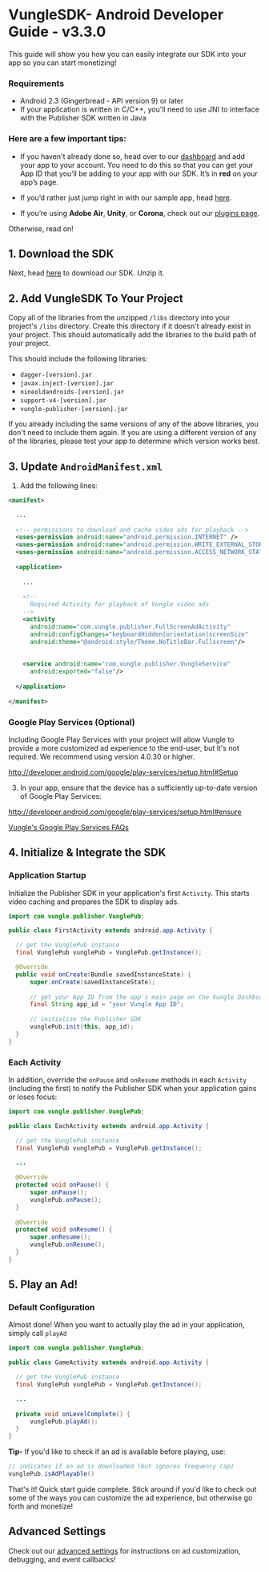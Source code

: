 # VungleSDK- Android Developer Guide - v3.3.0

This guide will show you how you can easily integrate our SDK into your app so you can start monetizing!

### Requirements

* Android 2.3 (Gingerbread - API version 9) or later
* If your application is written in C/C++, you'll need to use JNI to interface with the Publisher SDK written in Java

### Here are a few important tips:

* If you haven't already done so, head over to our [dashboard](https://v.vungle.com/dashboard/login) and add your app to your account. You need to do this so that you can get your App ID that you’ll be adding to your app with our SDK. It’s in **red** on your app’s page.

* If you’d rather just jump right in with our sample app, head [here](https://github.com/Vungle/publisher-sample-android). 

* If you’re using **Adobe Air**, **Unity**, or **Corona**, check out our [plugins page](https://v.vungle.com/dev/plugins).

Otherwise, read on!

## 1. Download the SDK

Next, head [here](https://v.vungle.com/dev/android) to download our SDK. Unzip it.

## 2. Add VungleSDK To Your Project

Copy all of the libraries from the unzipped `/libs` directory into your project's `/libs` directory.  Create this directory if it doesn't already exist in your project.  This should automatically add the libraries to the build path of your project.

This should include the following libraries:
* `dagger-[version].jar`
* `javax.inject-[version].jar`
* `nineoldandroids-[version].jar`
* `support-v4-[version].jar`
* `vungle-publisher-[version].jar`

If you already including the same versions of any of the above libraries, you don't need to include them again. If you are using a different version of any of the libraries, please test your app to determine which version works best.

## 3. Update `AndroidManifest.xml`

1) Add the following lines:

```xml
<manifest>

  ...
  
  <!-- permissions to download and cache video ads for playback -->
  <uses-permission android:name="android.permission.INTERNET" />
  <uses-permission android:name="android.permission.WRITE_EXTERNAL_STORAGE" />
  <uses-permission android:name="android.permission.ACCESS_NETWORK_STATE" />
  
  <application>
  
    ...
    
    <!--
      Required Activity for playback of Vungle video ads
    -->
    <activity
      android:name="com.vungle.publisher.FullScreenAdActivity"
      android:configChanges="keyboardHidden|orientation|screenSize"
      android:theme="@android:style/Theme.NoTitleBar.Fullscreen"/>
    
    
    <service android:name="com.vungle.publisher.VungleService"
      android:exported="false"/>
    
  </application>
  
</manifest>
```

### Google Play Services (Optional)
Including Google Play Services with your project will allow Vungle to provide a more customized ad experience to the end-user, but it's not required.  We recommend using version 4.0.30 or higher.

http://developer.android.com/google/play-services/setup.html#Setup

3) In your app, ensure that the device has a sufficiently up-to-date version of Google Play Services:

http://developer.android.com/google/play-services/setup.html#ensure

[Vungle's Google Play Services FAQs](http://www.vungle.com/google-advertising-id-faqs/)

## 4. Initialize & Integrate the SDK

### Application Startup

Initialize the Publisher SDK in your application's first `Activity`. This starts video caching and prepares the SDK to display ads.
```java
import com.vungle.publisher.VunglePub;

public class FirstActivity extends android.app.Activity {

  // get the VunglePub instance
  final VunglePub vunglePub = VunglePub.getInstance();

  @Override
  public void onCreate(Bundle savedInstanceState) {
      super.onCreate(savedInstanceState);
      
      // get your App ID from the app's main page on the Vungle Dashboard after setting up your app
      final String app_id = "your Vungle App ID";
      
      // initialize the Publisher SDK
      vunglePub.init(this, app_id);
  }
}
```

### Each Activity

In addition, override the `onPause` and `onResume` methods in each `Activity` (including the first) to notify the Publisher SDK when your application gains or loses focus:
```java
import com.vungle.publisher.VunglePub;

public class EachActivity extends android.app.Activity {

  // get the VunglePub instance
  final VunglePub vunglePub = VunglePub.getInstance();

  ...
  
  @Override
  protected void onPause() {
      super.onPause();
      vunglePub.onPause();
  }
  
  @Override
  protected void onResume() {
      super.onResume();
      vunglePub.onResume();
  }
}
```

## 5. Play an Ad!

### Default Configuration

Almost done! When you want to actually play the ad in your application, simply call `playAd`
```java
import com.vungle.publisher.VunglePub;

public class GameActivity extends android.app.Activity {

  // get the VunglePub instance
  final VunglePub vunglePub = VunglePub.getInstance();

  ...
  
  private void onLevelComplete() {
      vunglePub.playAd();
  }
}
```

**Tip-** If you'd like to check if an ad is available before playing, use:
```java
// indicates if an ad is downloaded (but ignores frequency cap)
vunglePub.isAdPlayable()
```

That's it! Quick start guide complete. Stick around if you'd like to check out some of the ways you can customize the ad experience, but otherwise go forth and monetize!

<a name="advancedStartupConfig"></a>
## Advanced Settings

Check out our [advanced settings](https://github.com/Vungle/vungle-resources/blob/master/English/Android/current-release/android-advanced-settings.md) for instructions on ad customization, debugging, and event callbacks!

